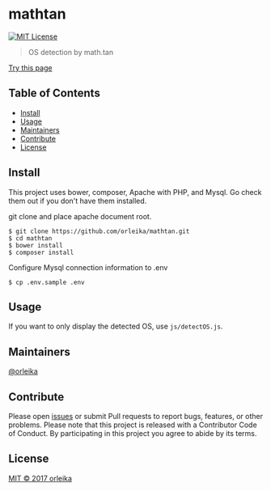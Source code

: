 # mathtan

[![MIT License](http://img.shields.io/badge/license-MIT-blue.svg?style=flat-square)](LICENSE)

> OS detection by math.tan

[Try this page](https://orleika.io/mathtan)

## Table of Contents

- [Install](#install)
- [Usage](#usage)
- [Maintainers](#maintainers)
- [Contribute](#contribute)
- [License](#license)

## Install

This project uses bower, composer, Apache with PHP, and Mysql. Go check them out if you don't have them installed.

git clone and place apache document root.
```
$ git clone https://github.com/orleika/mathtan.git
$ cd mathtan
$ bower install
$ composer install
```
Configure Mysql connection information to .env
```
$ cp .env.sample .env
```


## Usage

If you want to only display the detected OS, use `js/detectOS.js`.

## Maintainers

[@orleika](https://github.com/orleika)

## Contribute

Please open [issues](https://github.com/orleika/mathtan/issues/new) or submit Pull requests to report bugs, features, or other problems.
Please note that this project is released with a Contributor Code of Conduct. By participating in this project you agree to abide by its terms.

## License

[MIT © 2017 orleika](LICENSE)
